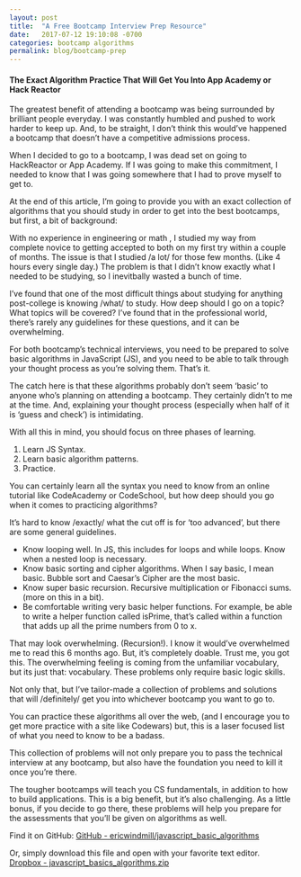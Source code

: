 ```yaml
---
layout: post
title:  "A Free Bootcamp Interview Prep Resource"
date:   2017-07-12 19:10:08 -0700
categories: bootcamp algorithms
permalink: blog/bootcamp-prep
---
```

#### The Exact Algorithm Practice That Will Get You Into App Academy or Hack Reactor
The greatest benefit of attending a bootcamp was being surrounded by brilliant people everyday. I was constantly humbled and pushed to work harder to keep up.  And, to be straight, I don’t think this would’ve happened a bootcamp that doesn’t have a competitive admissions process. 

When I decided to go to a bootcamp, I was dead set on going to HackReactor or App Academy.  If I was going to make this commitment, I needed to know that I was going somewhere that I had to prove myself to get to. 

At the end of this article, I’m going to provide you with an exact collection of algorithms that you should study in order to get into the best bootcamps, but first, a bit of background: 

 With no experience in engineering or math , I studied my way from complete novice to getting accepted to both on my first try within a couple of months.  The issue is that I studied /a lot/ for those few months. (Like 4 hours every single day.) The problem is that I didn’t know exactly what I needed to be studying, so I inevitbally wasted a bunch of time.

I’ve found that one of the most difficult things about studying for anything post-college is knowing /what/ to study. How deep should I go on a topic? What topics will be covered? I’ve found that in the professional world, there’s rarely any guidelines for these questions, and it can be overwhelming. 

For both bootcamp’s technical interviews, you need to be prepared to solve basic algorithms in JavaScript (JS), and you need to be able to talk through your thought process as you’re solving them. That’s it.  

The catch here is that these algorithms probably don’t seem  ‘basic’ to anyone who’s planning on attending a bootcamp. They certainly didn’t to me at the time. And, explaining your thought process (especially when half of it is ‘guess and check’) is intimidating. 

With all this in mind, you should focus on three phases of learning.
1. Learn JS Syntax. 
2. Learn basic algorithm patterns.
3. Practice. 

You can certainly learn all the syntax you need to know from an online tutorial like CodeAcademy or CodeSchool, but how deep should you go when it comes to practicing algorithms? 

It’s hard to know /exactly/ what the cut off is for ‘too advanced’,  but there are some general guidelines.
* Know looping well. In JS, this includes for loops and while loops.  Know when a nested loop is necessary.
* Know basic sorting and cipher algorithms. When I say basic, I mean basic. Bubble sort and Caesar’s Cipher are the most basic. 
* Know super basic recursion. Recursive multiplication or Fibonacci  sums.(more on this in a bit).
* Be comfortable writing very basic helper functions. For example, be able to write a helper function called isPrime, that’s called within a function that adds up all the prime numbers from 0 to x. 

That may look overwhelming. (Recursion!). I know it would’ve overwhelmed me to read this 6 months ago. But, it’s completely doable. Trust me, you got this. The overwhelming feeling is coming from the unfamiliar vocabulary, but its just that: vocabulary. These problems only require basic logic skills. 

Not only that, but I’ve tailor-made a collection of problems and solutions that will /definitely/ get you into whichever bootcamp you want to go to.

You can practice these algorithms all over the web, (and I encourage you to get more practice with a site like Codewars) but, this is a laser focused list of what you need to know to be a badass.

This collection of problems will not only prepare you to pass the technical interview at any bootcamp, but also have the foundation you need to kill it once you’re there.  

The tougher bootcamps will teach you CS fundamentals, in addition to how to build applications. This is a big benefit, but it’s also challenging.  As a little bonus, if you decide to go there, these problems will help you prepare for the assessments that you’ll be given on algorithms as well.  

Find it on GitHub:
[GitHub - ericwindmill/javascript_basic_algorithms](https://github.com/ericwindmill/javascript_basic_algorithms)

Or, simply download this file and open with your favorite text editor. 
[Dropbox - javascript_basics_algorithms.zip](https://www.dropbox.com/s/tk1u1j9fjk0kw0o/javascript_basics_algorithms.zip?dl=0)